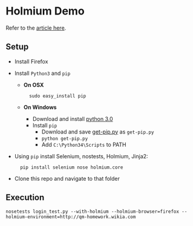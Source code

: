 # Holmium Demo

Refer to the [article here](http://lifeinvistaprint.com/techblog/unit-testing-holmium-page-objects/).

## Setup

* Install Firefox
* Install `Python3` and `pip`
    * **On OSX**

            sudo easy_install pip

    * **On Windows**
      * Download and install [python 3.0](https://www.python.org/download/)
      * Install `pip`
          * Download and save [get-pip.py](https://raw.github.com/pypa/pip/master/contrib/get-pip.py) as `get-pip.py`
          * `python get-pip.py`
          * Add `C:\Python34\Scripts` to PATH

* Using `pip` install Selenium, nostests, Holmium, Jinja2:

        pip install selenium nose holmium.core
* Clone this repo and navigate to that folder

## Execution

    nosetests login_test.py --with-holmium --holmium-browser=firefox --holmium-environment=http://qm-homework.wikia.com


